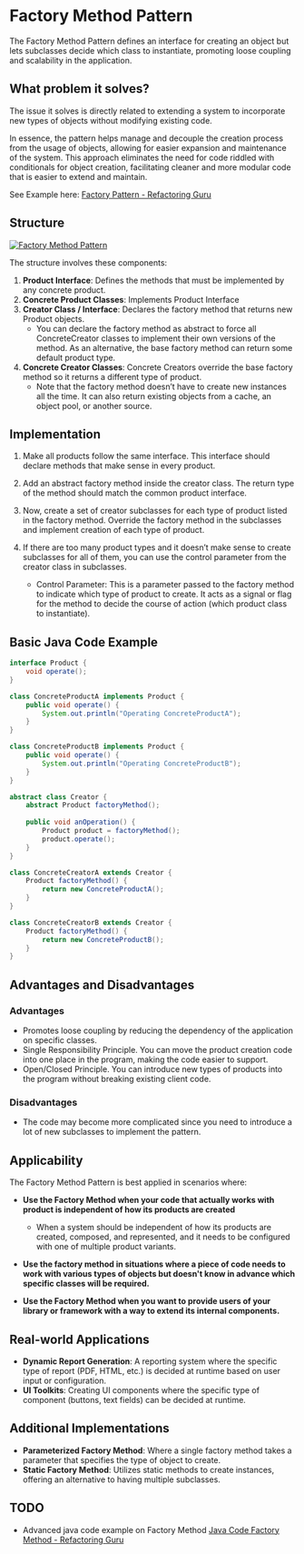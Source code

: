 # Factory Method Pattern

The Factory Method Pattern defines an interface for creating an object but lets subclasses decide which class to instantiate, promoting loose coupling and scalability in the application.

## What problem it solves?

The issue it solves is directly related to extending a system to incorporate new types of objects without modifying existing code.

In essence, the pattern helps manage and decouple the creation process from the usage of objects, allowing for easier expansion and maintenance of the system. This approach eliminates the need for code riddled with conditionals for object creation, facilitating cleaner and more modular code that is easier to extend and maintain.

See Example here: [Factory Pattern - Refactoring Guru](https://refactoring.guru/design-patterns/factory-method "Factory Pattern | Refactoring Guru")


## Structure

[![Factory Method Pattern](https://refactoring.guru/images/patterns/diagrams/factory-method/structure.png "Factory Method Pattern")](https://refactoring.guru/design-patterns/factory-method "Factory Method Pattern")

The structure involves these components:

1. **Product Interface**: Defines the methods that must be implemented by any concrete product.
2. **Concrete Product Classes**: Implements Product Interface
3. **Creator Class / Interface**: Declares the factory method that returns new Product objects.
    - You can declare the factory method as abstract to force all ConcreteCreator classes to implement their own versions of the method. As an alternative, the base factory method can return some default product type.
4. **Concrete Creator Classes**: Concrete Creators override the base factory method so it returns a different type of product.
    - Note that the factory method doesn’t have to create new instances all the time. It can also return existing objects from a cache, an object pool, or another source.

## Implementation

1. Make all products follow the same interface. This interface should declare methods that make sense in every product.

2. Add an abstract factory method inside the creator class. The return type of the method should match the common product interface.

3. Now, create a set of creator subclasses for each type of product listed in the factory method. Override the factory method in the subclasses and implement creation of each type of product.

4. If there are too many product types and it doesn’t make sense to create subclasses for all of them, you can use the control parameter from the creator class in subclasses.
    - Control Parameter: This is a parameter passed to the factory method to indicate which type of product to create. It acts as a signal or flag for the method to decide the course of action (which product class to instantiate).



## Basic Java Code Example

```java
interface Product {
    void operate();
}

class ConcreteProductA implements Product {
    public void operate() {
        System.out.println("Operating ConcreteProductA");
    }
}

class ConcreteProductB implements Product {
    public void operate() {
        System.out.println("Operating ConcreteProductB");
    }
}

abstract class Creator {
    abstract Product factoryMethod();
    
    public void anOperation() {
        Product product = factoryMethod();
        product.operate();
    }
}

class ConcreteCreatorA extends Creator {
    Product factoryMethod() {
        return new ConcreteProductA();
    }
}

class ConcreteCreatorB extends Creator {
    Product factoryMethod() {
        return new ConcreteProductB();
    }
}
```

## Advantages and Disadvantages

### Advantages
- Promotes loose coupling by reducing the dependency of the application on specific classes.
- Single Responsibility Principle. You can move the product creation code into one place in the program, making the code easier to support.
- Open/Closed Principle. You can introduce new types of products into the program without breaking existing client code.

### Disadvantages
- The code may become more complicated since you need to introduce a lot of new subclasses to implement the pattern.

## Applicability

The Factory Method Pattern is best applied in scenarios where:

- **Use the Factory Method when your code that actually works with product is independent of how its products are created**
    - When a system should be independent of how its products are created, composed, and represented, and it needs to be configured with one of multiple product variants.

- **Use the factory method in situations where a piece of code needs to work with various types of objects but doesn't know in advance which specific classes will be required.**

- **Use the Factory Method when you want to provide users of your library or framework with a way to extend its internal components.**


## Real-world Applications

- **Dynamic Report Generation**: A reporting system where the specific type of report (PDF, HTML, etc.) is decided at runtime based on user input or configuration.
- **UI Toolkits**: Creating UI components where the specific type of component (buttons, text fields) can be decided at runtime.


## Additional Implementations

- **Parameterized Factory Method**: Where a single factory method takes a parameter that specifies the type of object to create.
- **Static Factory Method**: Utilizes static methods to create instances, offering an alternative to having multiple subclasses.

## TODO

- Advanced java code example on Factory Method
  [Java Code Factory Method - Refactoring Guru](https://refactoring.guru/design-patterns/factory-method/java/example "Advanced Java Code Example - Factory Method - Refactoring Guru")

